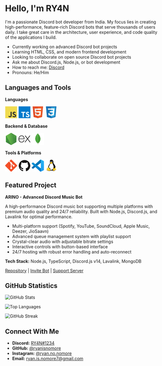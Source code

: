 # Hello, I'm RY4N

I'm a passionate Discord bot developer from India. My focus lies in creating high-performance, feature-rich Discord bots that serve thousands of users daily. I take great care in the architecture, user experience, and code quality of the applications I build.

- Currently working on advanced Discord bot projects
- Learning HTML, CSS, and modern frontend development
- Looking to collaborate on open source Discord bot projects
- Ask me about Discord.js, Node.js, or bot development
- How to reach me: [Discord](https://discord.com/users/1085376019445321829)
- Pronouns: He/Him

## Languages and Tools

**Languages**
<p>
  <img src="https://raw.githubusercontent.com/devicons/devicon/master/icons/javascript/javascript-original.svg" alt="JavaScript" width="40" height="40"/>
  <img src="https://raw.githubusercontent.com/devicons/devicon/master/icons/typescript/typescript-original.svg" alt="TypeScript" width="40" height="40"/>
  <img src="https://raw.githubusercontent.com/devicons/devicon/master/icons/html5/html5-original.svg" alt="HTML5" width="40" height="40"/>
  <img src="https://raw.githubusercontent.com/devicons/devicon/master/icons/css3/css3-original.svg" alt="CSS3" width="40" height="40"/>
</p>

**Backend & Database**
<p>
  <img src="https://raw.githubusercontent.com/devicons/devicon/master/icons/nodejs/nodejs-original.svg" alt="Node.js" width="40" height="40"/>
  <img src="https://raw.githubusercontent.com/devicons/devicon/master/icons/express/express-original.svg" alt="Express" width="40" height="40"/>
  <img src="https://raw.githubusercontent.com/devicons/devicon/master/icons/mongodb/mongodb-original.svg" alt="MongoDB" width="40" height="40"/>
</p>

**Tools & Platforms**
<p>
  <img src="https://raw.githubusercontent.com/devicons/devicon/master/icons/git/git-original.svg" alt="Git" width="40" height="40"/>
  <img src="https://raw.githubusercontent.com/devicons/devicon/master/icons/github/github-original.svg" alt="GitHub" width="40" height="40"/>
  <img src="https://raw.githubusercontent.com/devicons/devicon/master/icons/vscode/vscode-original.svg" alt="VS Code" width="40" height="40"/>
  <img src="https://raw.githubusercontent.com/devicons/devicon/master/icons/linux/linux-original.svg" alt="Linux" width="40" height="40"/>
</p>

## Featured Project

**ARINO - Advanced Discord Music Bot**

A high-performance Discord music bot supporting multiple platforms with premium audio quality and 24/7 reliability. Built with Node.js, Discord.js, and Lavalink for optimal performance.

- Multi-platform support (Spotify, YouTube, SoundCloud, Apple Music, Deezer, JioSaavn)
- Advanced queue management system with playlist support
- Crystal-clear audio with adjustable bitrate settings
- Interactive controls with button-based interface
- 24/7 hosting with robust error handling and auto-reconnect

**Tech Stack:** Node.js, TypeScript, Discord.js v14, Lavalink, MongoDB

[Repository](https://github.com/ghryanx7/ARINO) | [Invite Bot](https://discord.com/oauth2/authorize?client_id=1321595174056362111&permissions=8&integration_type=0&scope=bot+applications.commands) | [Support Server](https://discord.gg/W2GheK3F9m)

## GitHub Statistics

<p align="left">
  <img src="https://github-readme-stats.vercel.app/api?username=ryanisnomore&show_icons=true&theme=dark&hide_border=true" alt="GitHub Stats" />
</p>

<p align="left">
  <img src="https://github-readme-stats.vercel.app/api/top-langs/?username=ryanisnomore&layout=compact&theme=dark&hide_border=true" alt="Top Languages" />
</p>

<p align="left">
  <img src="https://streak-stats.demolab.com?user=ryanisnomore&theme=dark&hide_border=true" alt="GitHub Streak" />
</p>

## Connect With Me

- **Discord:** [RY4N#1234](https://discord.com/users/1085376019445321829)
- **GitHub:** [@ryanisnomore](https://github.com/ryanisnomore)
- **Instagram:** [@ryan.no.nomore](https://instagram.com/ryan.no.nomore)
- **Email:** [ryan.is.nomore7@gmail.com](mailto:ryan.is.nomore7@gmail.com)
